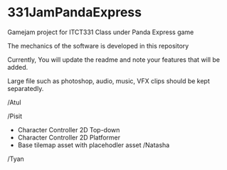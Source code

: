 # 331JamPandaExpress
Gamejam project for ITCT331 Class under Panda Express game

The mechanics of the software is developed in this repository

Currently, You will update the readme and note your features that will be added.

Large file such as photoshop, audio, music, VFX clips should be kept separatedly.

/Atul

/Pisit
  - Character Controller 2D Top-down
  - Character Controller 2D Platformer
  - Base tilemap asset with placehodler asset
/Natasha

/Tyan

